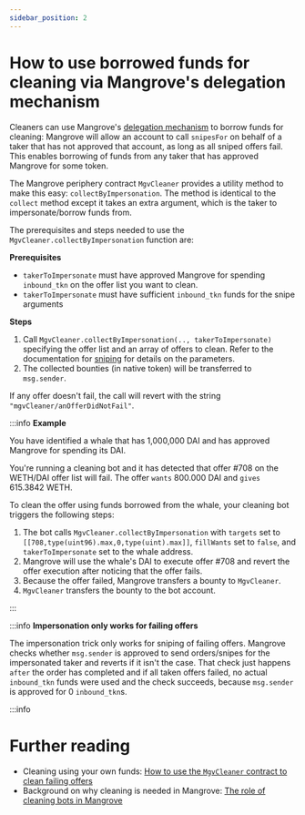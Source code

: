 ```yaml
---
sidebar_position: 2
---
```


# How to use borrowed funds for cleaning via Mangrove's delegation mechanism

Cleaners can use Mangrove's [delegation mechanism](/docs/contracts/technical-references/taking-and-making-offers/taker-order/delegate-takers.md) to borrow funds for cleaning: Mangrove will allow an account to call `snipesFor` on behalf of a taker that has not approved that account, as long as all sniped offers fail. This enables borrowing of funds from any taker that has approved Mangrove for some token.

The Mangrove periphery contract `MgvCleaner` provides a utility method to make this easy: `collectByImpersonation`. The method is identical to the `collect` method except it takes an extra argument, which is the taker to impersonate/borrow funds from.

The prerequisites and steps needed to use the `MgvCleaner.collectByImpersonation` function are:


**Prerequisites**
- `takerToImpersonate` must have approved Mangrove for spending `inbound_tkn` on the offer list you want to clean.
- `takerToImpersonate` must have sufficient `inbound_tkn` funds for the snipe arguments

**Steps**
1. Call `MgvCleaner.collectByImpersonation(.., takerToImpersonate)` specifying the offer list and an array of offers to clean. Refer to the documentation for [sniping](/docs/contracts/technical-references/taking-and-making-offers/taker-order/#offer-sniping) for details on the parameters.
2. The collected bounties (in native token) will be transferred to `msg.sender`.

If any offer doesn't fail, the call will revert with the string `"mgvCleaner/anOfferDidNotFail"`.



:::info **Example**

You have identified a whale that has 1,000,000 DAI and has approved Mangrove for spending its DAI.

You're running a cleaning bot and it has detected that offer #708 on the WETH/DAI offer list will fail. The offer `wants` 800.000 DAI and `gives` 615.3842 WETH.

To clean the offer using funds borrowed from the whale, your cleaning bot triggers the following steps:

1. The bot calls `MgvCleaner.collectByImpersonation` with `targets` set to `[[708,type(uint96).max,0,type(uint).max]]`, `fillWants` set to `false`, and `takerToImpersonate` set to the whale address.
2. Mangrove will use the whale's DAI to execute offer #708 and revert the offer execution after noticing that the offer fails.
3. Because the offer failed, Mangrove transfers a bounty to `MgvCleaner`.
6. `MgvCleaner` transfers the bounty to the bot account.

:::


:::info **Impersonation only works for failing offers**

The impersonation trick only works for sniping of failing offers. Mangrove checks whether `msg.sender` is approved to send orders/snipes for the impersonated taker and reverts if it isn't the case. That check just happens `after` the order has completed and if all taken offers failed, no actual `inbound_tkn` funds were used and the check succeeds, because `msg.sender` is approved for 0 `inbound_tkn`s.

:::info


# Further reading

- Cleaning using your own funds: [How to use the `MgvCleaner` contract to clean failing offers](./use-mgvcleaner-to-clean-offers)
- Background on why cleaning is needed in Mangrove: [The role of cleaning bots in Mangrove](../background/the-role-of-cleaning-bots-in-mangrove.md)
